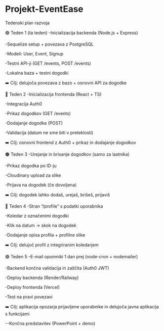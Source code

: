 # Projekt-EventEase

Tedenski plan razvoja

🟢 Teden 1 (ta teden)
-Inicializacija backenda (Node.js + Express)

-Sequelize setup + povezava z PostgreSQL

-Modeli: User, Event, Signup

-Testni API-ji (GET /events, POST /events)

-Lokalna baza + testni dogodki

➡️ Cilj: delujoča povezava z bazo + osnovni API za dogodke

🔵 Teden 2
-Inicializacija frontenda (React + TS)

-Integracija Auth0

-Prikaz dogodkov (GET /events)

-Dodajanje dogodka (POST)

-Validacija (datum ne sme biti v preteklosti)

➡️ Cilj: osnovni frontend z Auth0 + prikaz in dodajanje dogodkov

🟠 Teden 3
-Urejanje in brisanje dogodkov (samo za lastnika)

-Prikaz dogodka po ID-ju

-Cloudinary upload za slike

-Prijava na dogodek (če dovoljena)

➡️ Cilj: dogodek lahko dodaš, urejaš, brišeš, prijaviš

🔴 Teden 4
-Stran “/profile” s podatki uporabnika

-Koledar z označenimi dogodki

-Klik na datum → skok na dogodek

-Dodajanje opisa profila + profilne slike

➡️ Cilj: delujoč profil z integriranim koledarjem

🟣 Teden 5
-E-mail opomniki 1 dan prej (node-cron + nodemailer)

-Backend končna validacija in zaščita (Auth0 JWT)

-Deploy backenda (Render/Railway)

-Deploy frontenda (Vercel)

-Test na pravi povezavi

➡️ Cilj: aplikacija opozarja prijavljene uporabnike in delujoča javna aplikacija s funkcijami

--Končna predstavitev (PowerPoint + demo)
